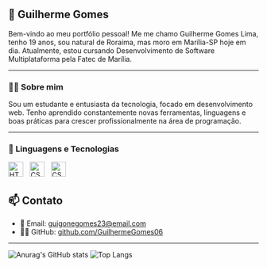 ## 🥋 Guilherme Gomes

Bem-vindo ao meu portfólio pessoal! Me me chamo Guilherme Gomes Lima, tenho 19 anos, sou natural de Roraima, mas moro em Marília-SP hoje em dia. Atualmente, estou cursando Desenvolvimento de Software Multiplataforma pela Fatec de Marília. 


---

### 🧑‍💻 Sobre mim

Sou um estudante e entusiasta da tecnologia, focado em desenvolvimento web. Tenho aprendido constantemente novas ferramentas, linguagens e boas práticas para crescer profissionalmente na área de programação.

---

### 🤖 Linguagens e Tecnologias 
<img
align="left"
alt="HTML"
title="HTML"
width="30px"
style="padding-right: 10px;"
 src="https://cdn.jsdelivr.net/gh/devicons/devicon@latest/icons/html5/html5-original.svg" />
         
  
<img
align="left"
alt="CSS"
title="CSS"
width="30px"
style="padding-right: 10px;"
 src="https://cdn.jsdelivr.net/gh/devicons/devicon@latest/icons/css3/css3-original.svg" />
        
<img
align="left"
alt="CSS"
title="CSS"
width="30px" src="https://cdn.jsdelivr.net/gh/devicons/devicon@latest/icons/javascript/javascript-original.svg" />

<br>
<br>

## 📫 Contato

- 📧 Email: guigonegomes23@email.com  
- 🧑‍💻 GitHub: [github.com/GuilhermeGomes06](https://github.com/GuilhermeGomes06)

---
![Anurag's GitHub stats](https://github-readme-stats.vercel.app/api?username=GuilhermeGomes06&show_icons=true&theme=dark)
![Top Langs](https://github-readme-stats.vercel.app/api/top-langs/?username=GuilhermeGomes06&layout=compact&theme=dark)



